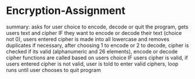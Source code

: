 # Encryption-Assignment

summary: asks for user choice to encode, decode or quit the program, 
        gets users text and cipher IF they want to encode or decode their text (choice not 0), 
        users entered cipher is made into all lowercase and removes duplicates if necessary,
        after choosing 1 to encode or 2 to decode, cipher is checked if its valid (alphanumeric and 26 elements),
        encode or decode cipher functions are called based on users choice IF users cipher is valid, 
        if users entered cipher is not valid, user is told to enter valid ciphers,
        loop runs until user chooses to quit program 
